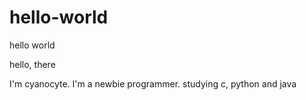 # hello-world
hello world

hello, there

I'm cyanocyte.
I'm a newbie programmer.
studying c, python and java
